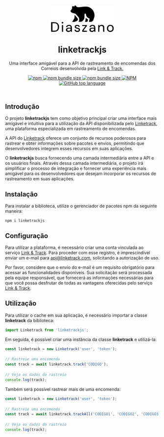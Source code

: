 <header>
<div align="center">

<a href="https://github.com/Diaszano">
    <img src="images/logo.svg" alt="logo" height="90" align="center">
</a>

<h1 align="center">linketrackjs</h1>

<p>Uma interface amigável para a API de rastreamento de encomendas dos Correios desenvolvida pela <a href="https://linketrack.com/">Link & Track.</a></p>

<a href="https://www.npmjs.com/package/linketrackjs">
    <img alt="npm" src="https://img.shields.io/npm/v/linketrackjs?color=orange">
</a>

<a href="https://www.npmjs.com/package/linketrackjs">
    <img alt="npm bundle size" src="https://img.shields.io/bundlephobia/min/linketrackjs?color=orange">
    <img alt="npm bundle size" src="https://img.shields.io/bundlephobia/minzip/linketrackjs?color=orange">
</a>

<a href="https://github.com/Diaszano/linketrackjs">
    <img alt="NPM" src="https://img.shields.io/npm/l/linketrackjs?color=orange">
</a>

<a href="https://github.com/Diaszano/linketrackjs">
    <img alt="GitHub top language" src="https://img.shields.io/github/languages/top/diaszano/linketrackjs?color=orange">
</a>

</div>
</header>

## Introdução

O projeto **linketrackjs** tem como objetivo principal criar uma interface mais amigável e intuitiva para a
utilização da API disponibilizada pelo [Linketrack](https://linketrack.com/), uma plataforma especializada em
rastreamento de encomendas.

A API do [Linketrack](https://linketrack.com/) oferece um conjunto de recursos poderosos para rastrear e obter
informações sobre pacotes e envios, permitindo que desenvolvedores integrem esses recursos em suas aplicações.

O **linketrackjs** busca fornecendo uma camada intermediária entre a API e os usuários finais.
Através dessa camada intermediária, o projeto irá simplificar o processo de integração e fornecer uma experiência mais
amigável para os desenvolvedores que desejam incorporar os recursos de rastreamento em suas aplicações.

## Instalação

Para instalar a biblioteca, utilize o gerenciador de pacotes npm da seguinte maneira:

```shell
npm i linketrackjs
```

## Configuração

Para utilizar a plataforma, é necessário criar uma conta vinculada ao serviço [Link & Track](https://linketrack.com/).
Para proceder com esse registro, é imprescindível enviar um e-mail para [api@linketrack.com](mailto:api@linketrack.com),
solicitando a autorização de uso.

Por favor, considere que o envio do e-mail é um requisito obrigatório para acessar as funcionalidades disponíveis. Sua
solicitação será processada pela equipe responsável, que fornecerá as informações necessárias para que você possa
desfrutar de todas as vantagens oferecidas pelo serviço [Link & Track](https://linketrack.com/).

## Utilização

Para utilizar o cache em sua aplicação, é necessário importar a classe **linketrack** da biblioteca:

```typescript
import Linketrack from 'linketrackjs';
```

Em seguida, é possível criar uma instância da classe **linketrack** e utilizá-la:

```typescript
const linketrack = new Linketrack('user', 'token');

// Rastreie uma encomenda
const track = await linketrack.track('CODIGO');

// Veja os dados do rastreio
console.log(track);
```

Também será possível rastrear mais de uma encomenda:

```typescript
const linketrack = new Linketrack('user', 'token');

// Rastreie uma encomenda
const track = await linketrack.trackAll('CODIGO1', 'CODIGO2', 'CODIGO3');

// Veja os dados do rastreio
console.log(track);
```
